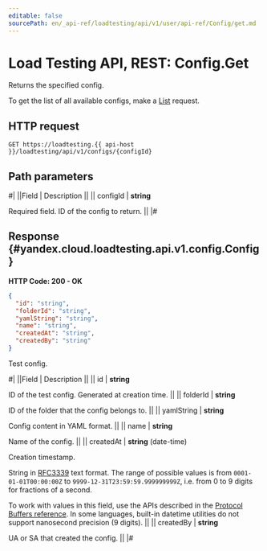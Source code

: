 ```yaml
---
editable: false
sourcePath: en/_api-ref/loadtesting/api/v1/user/api-ref/Config/get.md
---
```


# Load Testing API, REST: Config.Get

Returns the specified config.

To get the list of all available configs, make a [List](/docs/load-testing/user/api-ref/Config/list#List) request.

## HTTP request

```
GET https://loadtesting.{{ api-host }}/loadtesting/api/v1/configs/{configId}
```

## Path parameters

#|
||Field | Description ||
|| configId | **string**

Required field. ID of the config to return. ||
|#

## Response {#yandex.cloud.loadtesting.api.v1.config.Config}

**HTTP Code: 200 - OK**

```json
{
  "id": "string",
  "folderId": "string",
  "yamlString": "string",
  "name": "string",
  "createdAt": "string",
  "createdBy": "string"
}
```

Test config.

#|
||Field | Description ||
|| id | **string**

ID of the test config. Generated at creation time. ||
|| folderId | **string**

ID of the folder that the config belongs to. ||
|| yamlString | **string**

Config content in YAML format. ||
|| name | **string**

Name of the config. ||
|| createdAt | **string** (date-time)

Creation timestamp.

String in [RFC3339](https://www.ietf.org/rfc/rfc3339.txt) text format. The range of possible values is from
`0001-01-01T00:00:00Z` to `9999-12-31T23:59:59.999999999Z`, i.e. from 0 to 9 digits for fractions of a second.

To work with values in this field, use the APIs described in the
[Protocol Buffers reference](https://developers.google.com/protocol-buffers/docs/reference/overview).
In some languages, built-in datetime utilities do not support nanosecond precision (9 digits). ||
|| createdBy | **string**

UA or SA that created the config. ||
|#